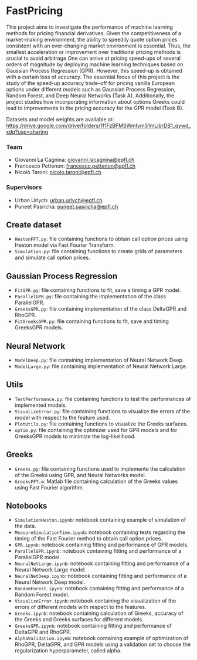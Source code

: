 # FastPricing
This project aims to investigate the performance of machine learning methods for pricing financial derivatives. 
Given the competitiveness of a market-making environment, the ability to speedily quote option prices consistent with an ever-changing market environment is essential. Thus, the smallest acceleration or improvement over traditional pricing methods is crucial to avoid arbitrage One can arrive at pricing speed-ups of several orders of magnitude by deploying machine learning techniques based on Gaussian Process Regression (GPR). However, this speed-up is obtained with a certain loss of accuracy. 
The essential focus of this project is the study of the speed-up accuracy trade-off for pricing vanilla European options under different models such as Gaussian Process Regression, Random Forest, and Deep Neural Networks (Task A). Additionally, the project studies how incorporating information about options Greeks could lead to improvements in the pricing accuracy for the GPR model (Task B).

Datasets and model weights are available at: https://drive.google.com/drive/folders/1f1FzBFMSWmIym31mLibrDB1_qywd_xdq?usp=sharing

### Team
- Giovanni La Cagnina: giovanni.lacagnina@epfl.ch
- Francesco Pettenon: francesco.pettenon@epfl.ch
- Nicolò Taroni: nicolo.taroni@epfl.ch

### Supervisors
- Urban Urlych: urban.urlych@epfl.ch
- Puneet Pasricha: puneet.pasricha@epfl.ch

## Create dataset
- `HestonFFT.py`: file containing functions to obtain call option prices using Heston model via Fast Fourier Transform.
- `Simulation.py`: file containing functions to create grids of parameters and simulate call option prices.

## Gaussian Process Regression
- `FitGPR.py`: file containing functions to fit, save a timing a GPR model.
- `ParallelGPR.py`: file containing the implementation of the class ParallelGPR.
- `GreeksGPR.py`: file containing implementation of the class DeltaGPR and RhoGPR.
- `FitGreeksGPR.py`: file containing functions to fit, save and timing GreeksGPR models.

## Neural Network
- `ModelDeep.py`: file containing implementation of Neural Network Deep.
- `ModelLarge.py`: file containing implementation of Neural Network Large.

## Utils
- `TestPerformance.py`: file containing functions to test the performances of implemented models.
- `VisualizeError.py`: file containing functions to visualize the errors of the model with respect to the feature used.
- `PlotUtils.py`: file containing functions to visualize the Greeks surfaces.
- `optim.py`: file containing the optimizer used for GPR models and for GreeksGPR models to minimize the log-likelihood.

## Greeks
- `Greeks.py`: file containing functions used to implemente the calculation of the Greeks using GPR, and Neural Networks model.
- `GreeksFFT.m`: Matlab file containing calculation of the Greeks values using Fast Fourier algorithm.


## Notebooks
- `SimulationHeston.ipynb`: notebook containing example of simulation of the data.
- `MeasureSimulationTime.ipynb`: notebook containing tests regarding the timing of the Fast Fourier method to obtain call option prices.
- `GPR.ipynb`: notebook containing fitting and performance of GPR models.
- `ParallelGPR.ipynb`: notebook containing fitting and performance of a ParallelGPR model.
- `NeuralNetLarge.ipynb`: notebook containing fitting and performance of a Neural Network Large model. 
- `NeuralNetDeep.ipynb`: notebook containing fitting and performance of a Neural Network Deep model. 
- `RandomForest.ipynb`: notebook containing fitting and performance of a Random Forest model. 
- `VisualizeError.ipynb`: notebook containing the visualization of the errors of different models with respect to the features.
- `Greeks.ipynb`: notebook containing calculation of Greeks, accuracy of the Greeks and Greeks surfaces for different models. 
- `GreeksGPR.ipynb`: notebook containing fitting and performance of DeltaGPR and RhoGPR.
- `AlphaValidation.ipynb`: notebook containing example of optimization of RhoGPR, DeltaGPR, and GPR models using a validation set to choose the regularization hyperparameter, called alpha.


